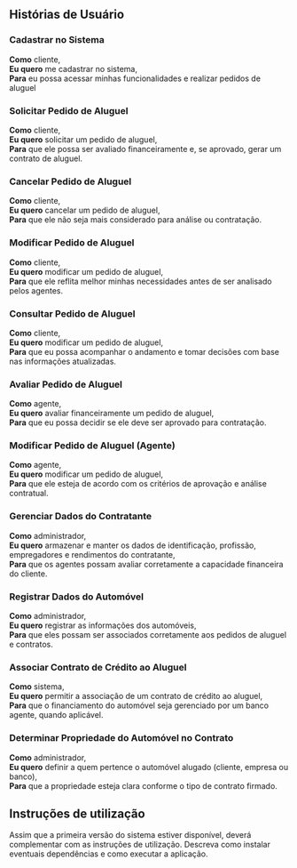 ## Histórias de Usuário

### Cadastrar no Sistema

**Como** cliente,<br/> 
**Eu quero** me cadastrar no sistema, <br/>
**Para** eu possa acessar minhas funcionalidades e realizar pedidos de aluguel<br/>

### Solicitar Pedido de Aluguel

**Como** cliente,<br/> 
**Eu quero** solicitar um pedido de aluguel,<br/>
**Para** que ele possa ser avaliado financeiramente e, se aprovado, gerar um contrato de aluguel.<br/>

### Cancelar Pedido de Aluguel

**Como** cliente,<br/> 
**Eu quero** cancelar um pedido de aluguel,<br/>
**Para** que ele não seja mais considerado para análise ou contratação.<br/>

### Modificar Pedido de Aluguel

**Como** cliente,<br/> 
**Eu quero** modificar um pedido de aluguel,<br/>
**Para** que ele reflita melhor minhas necessidades antes de ser analisado pelos agentes. <br/>

### Consultar Pedido de Aluguel

**Como** cliente,<br/> 
**Eu quero** modificar um pedido de aluguel,<br/>
**Para** que eu possa acompanhar o andamento e tomar decisões com base nas informações atualizadas.<br/>

### Avaliar Pedido de Aluguel

**Como** agente,<br/> 
**Eu quero** avaliar financeiramente um pedido de aluguel,<br/>
**Para** que eu possa decidir se ele deve ser aprovado para contratação.<br/>

### Modificar Pedido de Aluguel (Agente)

**Como** agente,<br/> 
**Eu quero** modificar um pedido de aluguel,<br/>
**Para** que ele esteja de acordo com os critérios de aprovação e análise contratual.<br/>

### Gerenciar Dados do Contratante

**Como** administrador,<br/>
**Eu quero** armazenar e manter os dados de identificação, profissão, empregadores e rendimentos do contratante,<br/>
**Para** que os agentes possam avaliar corretamente a capacidade financeira do cliente.<br/>

### Registrar Dados do Automóvel

**Como** administrador,<br/>
**Eu quero** registrar as informações dos automóveis,<br/>
**Para** que eles possam ser associados corretamente aos pedidos de aluguel e contratos.<br/>

### Associar Contrato de Crédito ao Aluguel

**Como** sistema,<br/>
**Eu quero** permitir a associação de um contrato de crédito ao aluguel,<br/>
**Para** que o financiamento do automóvel seja gerenciado por um banco agente, quando aplicável.<br/>

### Determinar Propriedade do Automóvel no Contrato

**Como** administrador,<br/>
**Eu quero** definir a quem pertence o automóvel alugado (cliente, empresa ou banco),<br/>
**Para** que a propriedade esteja clara conforme o tipo de contrato firmado.<br/>

## Instruções de utilização
Assim que a primeira versão do sistema estiver disponível, deverá complementar com as instruções de utilização. Descreva como instalar eventuais dependências e como executar a aplicação.
